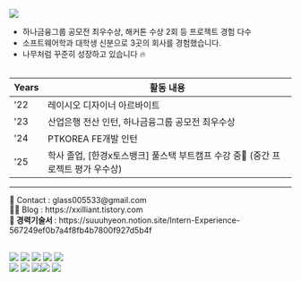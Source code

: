 <img src='https://capsule-render.vercel.app/api?type=speech&height=100&color=gradient&text="사용자를%20최우선으로%20고려한%20FE를%20설계합니다."&fontAlign=50&fontSize=22&section=header&fontAlignY=40&textBg=false&animation=fadeIn'/><br>

  - 하나금융그룹 공모전 최우수상, 해커톤 수상 2회 등 프로젝트 경험 다수<br>
  - 소프트웨어학과 대학생 신분으로 3곳의 회사를 경험했습니다.<br>
  - 나무처럼 꾸준히 성장하고 있습니다 🔥<br><br>

| Years | 활동 내용                                                  |
|-------|-----------------------------------------------------------|
| '22   | 레이시오 디자이너 아르바이트                              |
| '23   | 산업은행 전산 인턴, 하나금융그룹 공모전 최우수상                      |
| '24   | PTKOREA FE개발 인턴                                        |
| '25   | 학사 졸업, [한경x토스뱅크] 풀스택 부트캠프 수강 중📍 (중간 프로젝트 평가 우수상) |


<hr/>
📧 Contact : glass005533@gmail.com<br>
✍🏻 Blog : https://xxilliant.tistory.com<br>
<strong>📌 경력기술서 </strong> : 
https://suuuhyeon.notion.site/Intern-Experience-567249ef0b7a4f8fb4b7800f927d5b4f<br><br>

<img src="https://img.shields.io/badge/react-61DAFB?style=for-the-badge&logo=react&logoColor=black"> <img src="https://img.shields.io/badge/typescript-3779AF?style=for-the-badge&logo=typescript&logoColor=black"> <img src="https://img.shields.io/badge/html5-E34F26?style=for-the-badge&logo=html5&logoColor=white"> <img src="https://img.shields.io/badge/css-1572B6?style=for-the-badge&logo=css3&logoColor=white"> <img src="https://img.shields.io/badge/javascript-F7DF1E?style=for-the-badge&logo=javascript&logoColor=black"><br/>
<img src="https://img.shields.io/badge/redux-764ABC?style=for-the-badge&logo=redux&logoColor=white"> <img src="https://img.shields.io/badge/jquery-0769AD?style=for-the-badge&logo=jquery&logoColor=white"> <img src="https://img.shields.io/badge/node.js-339933?style=for-the-badge&logo=Node.js&logoColor=white"><img src="https://img.shields.io/badge/github-181717?style=for-the-badge&logo=github&logoColor=white">
  <img src="https://img.shields.io/badge/git-F05032?style=for-the-badge&logo=git&logoColor=white">
